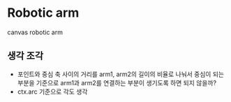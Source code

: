 # Robotic arm

canvas robotic arm

## 생각 조각
- 포인트와 중심 축 사이의 거리를 arm1, arm2의 길이의 비율로 나눠서 중심이 되는 부분을 기준으로 arm1과 arm2를 연결하는 부분이 생기도록 하면 되지 않을까?
- ctx.arc 기준으로 각도 생각